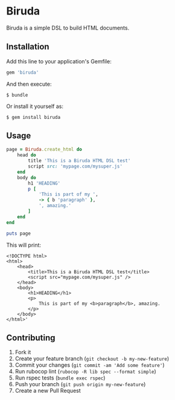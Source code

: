 # Biruda

Biruda is a simple DSL to build HTML documents.

## Installation

Add this line to your application's Gemfile:

```ruby
gem 'biruda'
```

And then execute:

    $ bundle

Or install it yourself as:

    $ gem install biruda

## Usage

```ruby
page = Biruda.create_html do
    head do
        title 'This is a Biruda HTML DSL test'
        script src: 'mypage.com/mysuper.js'
    end
    body do
        h1 'HEADING'
        p [
            'This is part of my ',
            -> { b 'paragraph' },
            ', amazing.'
        ]
    end
end

puts page
```

This will print:

```
<!DOCTYPE html>
<html>
    <head>
        <title>This is a Biruda HTML DSL test</title>
        <script src="mypage.com/mysuper.js" />
    </head>
    <body>
        <h1>HEADING</h1>
        <p>
            This is part of my <b>paragraph</b>, amazing.
        </p>
    </body>
</html>'
```

## Contributing

1. Fork it
2. Create your feature branch (`git checkout -b my-new-feature`)
3. Commit your changes (`git commit -am 'Add some feature'`)
4. Run rubocop lint (`rubocop -R lib spec --format simple`)
5. Run rspec tests (`bundle exec rspec`)
6. Push your branch (`git push origin my-new-feature`)
7. Create a new Pull Request

